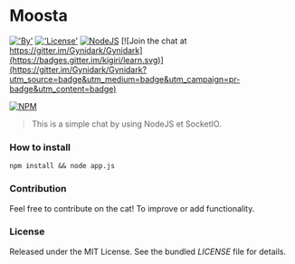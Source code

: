# Moosta

[!['By'](https://img.shields.io/badge/By-Gynidark-blue.svg)](http://gynidark.github.io/)
[!['License'](https://img.shields.io/badge/License-MIT-blue.svg)](http://gynidark.github.io/)
[![NodeJS](https://img.shields.io/badge/NodeJS-%E2%99%A5-44CB12.svg)](https://nodejs.org/en/)
[![Join the chat at https://gitter.im/Gynidark/Gynidark](https://badges.gitter.im/kigiri/learn.svg)](https://gitter.im/Gynidark/Gynidark?utm_source=badge&utm_medium=badge&utm_campaign=pr-badge&utm_content=badge)

[![NPM](https://nodei.co/npm/moosta.png?downloads=true&downloadRank=true&stars=true)](https://nodei.co/npm/moosta/)

> This is a simple chat by using NodeJS et SocketIO.

### How to install
```
npm install && node app.js
```

### Contribution
Feel free to contribute on the cat! To improve or add functionality.

### License
Released under the MIT License. See the bundled *LICENSE* file for details.

